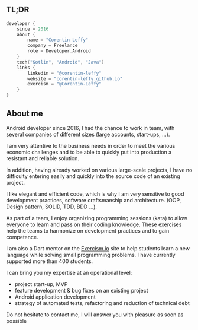 ## TL;DR

```kotlin
developer {
    since = 2016
    about {
        name = "Corentin Leffy"
        company = Freelance
        role = Developer.Android
    }
    tech("Kotlin", "Android", "Java")
    links {
        linkedin = "@corentin-leffy"
        website = "corentin-leffy.github.io"
        exercism = "@Corentin-Leffy"
    }
}
```

## About me

Android developer since 2016, I had the chance to work in team, with several companies of different sizes (large accounts, start-ups, ...).

I am very attentive to the business needs in order to meet the various economic challenges and to be able to quickly put into production a resistant and reliable solution.

In addition, having already worked on various large-scale projects, I have no difficulty entering easily and quickly into the source code of an existing project.

I like elegant and efficient code, which is why I am very sensitive to good development practices, software craftsmanship and architecture. (OOP, Design pattern, SOLID, TDD, BDD ...).

As part of a team, I enjoy organizing programming sessions (kata) to allow everyone to learn and pass on their coding knowledge. These exercises help the teams to harmonize on development practices and to gain competence.

I am also a Dart mentor on the [Exercism.io](https://exercism.io/profiles/Corentin-Leffy) site to help students learn a new language while solving small programming problems. I have currently supported more than 400 students.

I can bring you my expertise at an operational level:
- project start-up, MVP
- feature development & bug fixes on an existing project
- Android application development
- strategy of automated tests, refactoring and reduction of technical debt

Do not hesitate to contact me, I will answer you with pleasure as soon as possible
